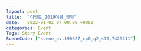 ```yaml
---
layout: post
title:  "이벤트_2019여름_엔딩"
date:   2022-01-02 07:00:00 +0000
categories: Event
Tags: Story Event
SceneCode: ["scene_evt190627_cp0_q2_s10,7429311"]
---
```

